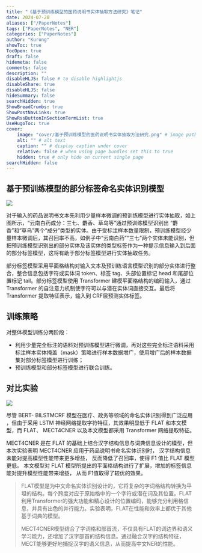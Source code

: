 ```yaml
---
title: "《基于预训练模型的医药说明书实体抽取方法研究》笔记"
date: 2024-07-28
aliases: ["/PaperNotes"]
tags: ["PaperNotes", "NER"]
categories: ["PaperNotes"]
author: "Kurong"
showToc: true
TocOpen: true
draft: false
hidemeta: false
comments: false
description: ""
disableHLJS: false # to disable highlightjs
disableShare: true
disableHLJS: false
hideSummary: false
searchHidden: true
ShowBreadCrumbs: true
ShowPostNavLinks: true
ShowRssButtonInSectionTermList: true
UseHugoToc: true
cover:
    image: "cover/基于预训练模型的医药说明书实体抽取方法研究.png" # image path/url
    alt: "" # alt text
    caption: "" # display caption under cover
    relative: false # when using page bundles set this to true
    hidden: true # only hide on current single page
searchHidden: false
---
```


## 基于预训练模型的部分标签命名实体识别模型

![](/img/PaperNotes/基于预训练模型的医药说明书实体抽取方法研究_陈仲永/img1.png)

对于输入的药品说明书文本先利用少量样本微调的预训练模型进行实体抽取，如上图所示，“云南白药成分：三七、麝香、草乌等”通过预训练模型识别出 “麝香”和“草乌”两个“成分”类型的实体。由于受标注样本数量限制，预训练模型经少量样本微调后，其召回率不高，如例子中“云南白药”“三七”两个实体未能识别，但把预训练模型识别出的部分实体及该实体的类型标签作为一种提示信息输入到后面的部分标签模型，这将有助于部分标签模型进行实体抽取任务。

部分标签模型采用平面格结构对输入文本及预训练语言模型识别的部分实体进行整合，整合信息包括字符或实体词 token、标签 tag、头部位置标记 head 和尾部位置标记 tail。部分标签模型使用 Transformer 建模平面格结构的编码输入，通过 Transformer 的自注意力机制使字符可以与潜在实体词直接交互。最后将 Transformer 提取特征表示，输入到 CRF层预测实体标签。

## 训练策略

对整体模型训练分两阶段：

- 利用少量完全标注的语料对预训练模型进行微调，再对这些完全标注语料采用标注样本实体掩盖（mask）策略进行样本数据增广，使用增广后的样本数据集对部分标签模型进行训练；
- 预训练模型和部分标签模型进行联合训练。

## 对比实验

![](/img/PaperNotes/基于预训练模型的医药说明书实体抽取方法研究_陈仲永/img1.png)

尽管 BERT- BILSTMCRF 模型在医疗、政务等领域的命名实体识别得到广泛应用 ，但由于采用 LSTM 神经网络提取字符特征，其效果明显低于 FLAT 和本文模型，而 FLAT、 MECT4CNER 以及本文模型都采用 Transformer 网络提取特征。

MECT4CNER 是在 FLAT 的基础上结合汉字结构信息与词典信息设计的模型，但本次实验表明 MECT4CNER 应用于药品说明书命名实体识别时， 汉字结构信息未能对提高模型性能带来更多增益， 反而降低了召回率，使得 F1 值比 FLAT 模型更低。 本文模型对 FLAT 模型所提出的平面格结构进行了扩展，增加的标签信息能对提升模型性能带来增益， 从而 F1值取得了较优的效果。

> FLAT模型是为中文命名实体识别设计的，它将复杂的字词格结构转换为平坦的结构。每个跨度对应于原始格中的一个字符或潜在词及其位置。FLAT利用Transformer的强大功能和精心设计的位置编码，能够充分利用格信息，并具有出色的并行能力。实验表明，FLAT在性能和效率上都优于其他基于词典的模型。
>
> MECT4CNER模型结合了字词格和部首流，不仅具有FLAT的词边界和语义学习能力，还增加了汉字部首的结构信息。通过融合汉字的结构特征，MECT能够更好地捕捉汉字的语义信息，从而提高中文NER的性能。
